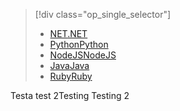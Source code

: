 > [!div class="op_single_selector"]
> * [<span data-ttu-id="abbf6-101">NET</span><span class="sxs-lookup"><span data-stu-id="abbf6-101">.NET</span></span>](../articles/active-directory-b2c/active-directory-b2c-devquickstarts-graph-dotnet.md)
> * [<span data-ttu-id="abbf6-102">Python</span><span class="sxs-lookup"><span data-stu-id="abbf6-102">Python</span></span>](active-directory-b2c-devquickstarts-graph-python.md)
> * [<span data-ttu-id="abbf6-103">NodeJS</span><span class="sxs-lookup"><span data-stu-id="abbf6-103">NodeJS</span></span>](active-directory-b2c-devquickstarts-graph-nodeJS.md)
> * [<span data-ttu-id="abbf6-104">Java</span><span class="sxs-lookup"><span data-stu-id="abbf6-104">Java</span></span>](active-directory-b2c-devquickstarts-graph-java.md)
> * [<span data-ttu-id="abbf6-105">Ruby</span><span class="sxs-lookup"><span data-stu-id="abbf6-105">Ruby</span></span>](active-directory-b2c-devquickstarts-graph-ruby.md)
> 
> 
<span data-ttu-id="abbf6-106">Testa test 2</span><span class="sxs-lookup"><span data-stu-id="abbf6-106">Testing Testing 2</span></span>
